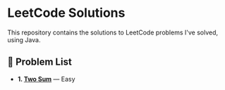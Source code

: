 # LeetCode Solutions

This repository contains the solutions to LeetCode problems I've solved, using Java.

## 📝 Problem List

- **1. [Two Sum](https://leetcode.com/problems/two-sum/)** — Easy  

